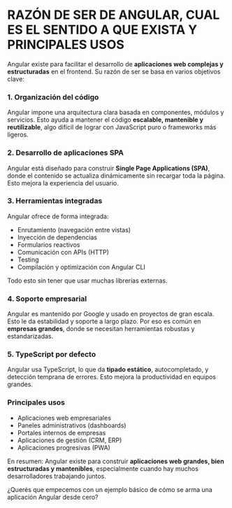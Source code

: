 
# RAZÓN DE SER DE ANGULAR, CUAL ES EL SENTIDO A QUE EXISTA Y PRINCIPALES USOS

Angular existe para facilitar el desarrollo de **aplicaciones web complejas y estructuradas** en el frontend. Su razón de ser se basa en varios objetivos clave:

### 1. **Organización del código**

Angular impone una arquitectura clara basada en componentes, módulos y servicios. Esto ayuda a mantener el código **escalable, mantenible y reutilizable**, algo difícil de lograr con JavaScript puro o frameworks más ligeros.

### 2. **Desarrollo de aplicaciones SPA**

Angular está diseñado para construir **Single Page Applications (SPA)**, donde el contenido se actualiza dinámicamente sin recargar toda la página. Esto mejora la experiencia del usuario.

### 3. **Herramientas integradas**

Angular ofrece de forma integrada:

* Enrutamiento (navegación entre vistas)
* Inyección de dependencias
* Formularios reactivos
* Comunicación con APIs (HTTP)
* Testing
* Compilación y optimización con Angular CLI

Todo esto sin tener que usar muchas librerías externas.

### 4. **Soporte empresarial**

Angular es mantenido por Google y usado en proyectos de gran escala. Esto le da estabilidad y soporte a largo plazo. Por eso es común en **empresas grandes**, donde se necesitan herramientas robustas y estandarizadas.

### 5. **TypeScript por defecto**

Angular usa TypeScript, lo que da **tipado estático**, autocompletado, y detección temprana de errores. Esto mejora la productividad en equipos grandes.

### Principales usos

* Aplicaciones web empresariales
* Paneles administrativos (dashboards)
* Portales internos de empresas
* Aplicaciones de gestión (CRM, ERP)
* Aplicaciones progresivas (PWA)

En resumen: Angular existe para construir **aplicaciones web grandes, bien estructuradas y mantenibles**, especialmente cuando hay muchos desarrolladores trabajando juntos.

¿Querés que empecemos con un ejemplo básico de cómo se arma una aplicación Angular desde cero?
